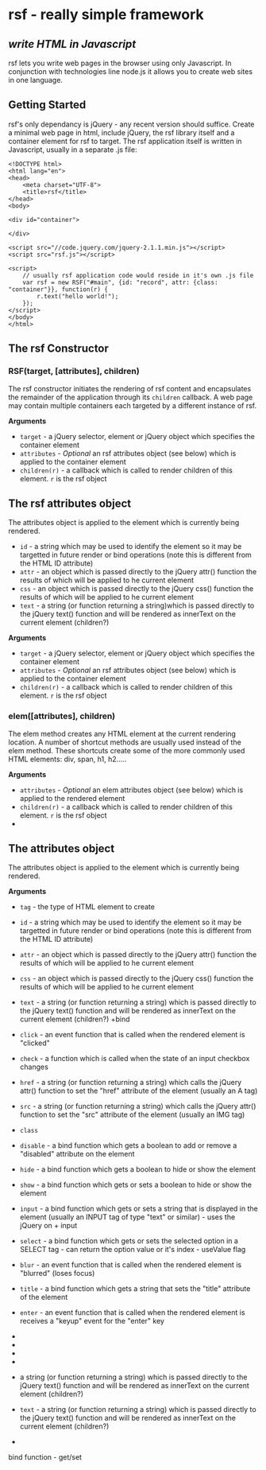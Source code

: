 # rsf - really simple framework
## *write HTML in Javascript*

rsf lets you write web pages in the browser using only Javascript. In conjunction with technologies line node.js it allows you to create web sites in one language.

## Getting Started
rsf's only dependancy is jQuery - any recent version should suffice. Create a minimal web page in html, include jQuery, the rsf library itself and a container element for rsf to target. The rsf application itself is written in Javascript, usually in a separate .js file:

```
<!DOCTYPE html>
<html lang="en">
<head>
    <meta charset="UTF-8">
    <title>rsf</title>
</head>
<body>

<div id="container">

</div>

<script src="//code.jquery.com/jquery-2.1.1.min.js"></script>
<script src="rsf.js"></script>

<script>
    // usually rsf application code would reside in it's own .js file
    var rsf = new RSF("#main", {id: "record", attr: {class: "container"}}, function(r) {
        r.text("hello world!");
    });
</script>
</body>
</html>
```
## The rsf Constructor
### RSF(target, [attributes], children)
The rsf constructor initiates the rendering of rsf content and encapsulates the remainder of the application through its `children` callback. A web page may contain multiple containers each targeted by a different instance of rsf.

**Arguments**
- `target` - a jQuery selector, element or jQuery object which specifies the container element
- `attributes` - *Optional* an rsf attributes object (see below) which is applied to the container element
- `children(r)` - a callback which is called to render children of this element. `r` is the rsf object

## The rsf attributes object
The attributes object is applied to the element which is currently being rendered.

- `id` - a string which may be used to identify the element so it may be targetted in future render or bind operations (note this is different from the HTML ID attribute)
- `attr` - an object which is passed directly to the jQuery attr() function the results of which will be applied to he current element
- `css` - an object which is passed directly to the jQuery css() function the results of which will be applied to he current element
- `text` - a string (or function returning a string)which is passed directly to the jQuery text() function and will be rendered as innerText on the current element (children?)


**Arguments**
- `target` - a jQuery selector, element or jQuery object which specifies the container element
- `attributes` - *Optional* an rsf attributes object (see below) which is applied to the container element
- `children(r)` - a callback which is called to render children of this element. `r` is the rsf object

### elem([attributes], children)
The elem method creates any HTML element at the current rendering location. A number of shortcut methods are usually used instead of the elem method. These shortcuts create some of the more commonly used HTML elements: div, span, h1, h2.....

**Arguments**
- `attributes` - *Optional* an elem attributes object (see below) which is applied to the rendered element
- `children(r)` - a callback which is called to render children of this element. `r` is the rsf object
-
## The attributes object
The attributes object is applied to the element which is currently being rendered.

**Arguments**
- `tag` - the type of HTML element to create
- `id` - a string which may be used to identify the element so it may be targetted in future render or bind operations (note this is different from the HTML ID attribute)
- `attr` - an object which is passed directly to the jQuery attr() function the results of which will be applied to he current element
- `css` - an object which is passed directly to the jQuery css() function the results of which will be applied to he current element
- `text` - a string (or function returning a string) which is passed directly to the jQuery text() function and will be rendered as innerText on the current element (children?) +bind
- `click` - an event function that is called when the rendered element is "clicked"
- `check` - a function which is called when the state of an input checkbox changes
- `href` - a string (or function returning a string) which calls the jQuery attr() function to set the "href" attribute of the element (usually an A tag)
- `src` - a string (or function returning a string) which calls the jQuery attr() function to set the "src" attribute of the element (usually an IMG tag)
- `class`
- `disable` - a bind function which gets a boolean to add or remove a "disabled" attribute on the element
- `hide` - a bind function which gets a boolean to hide or show the element
- `show` - a bind function which gets or sets a boolean to hide or show the element
- `input` - a bind function which gets or sets a string that is displayed in the element (usually an INPUT tag of type "text" or similar) - uses the jQuery on + input
- `select` - a bind function which gets or sets the selected option in a SELECT tag - can return the option value or it's index - useValue flag
- `blur` -  an event function that is called when the rendered element is "blurred" (loses focus)
- `title` -  a bind function which gets a string that sets the "title" attribute of the element
- `enter` -   an event function that is called when the rendered element is receives a "keyup" event for the "enter" key
-


-
-
-
- a string (or function returning a string) which is passed directly to the jQuery text() function and will be rendered as innerText on the current element (children?)
- `text` - a string (or function returning a string) which is passed directly to the jQuery text() function and will be rendered as innerText on the current element (children?)

-


bind function - get/set

